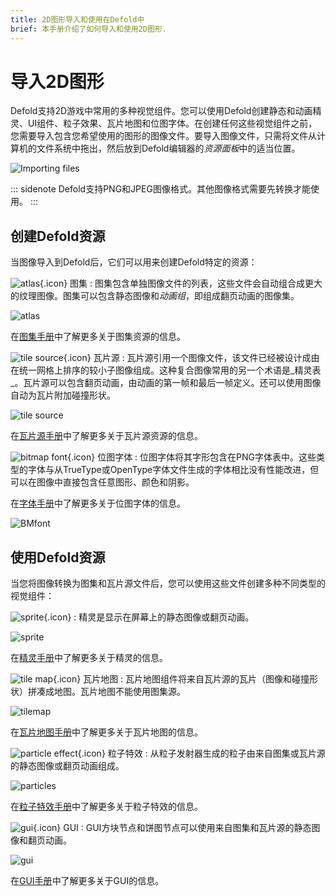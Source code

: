 ```yaml
---
title: 2D图形导入和使用在Defold中
brief: 本手册介绍了如何导入和使用2D图形.
---
```


# 导入2D图形

Defold支持2D游戏中常用的多种视觉组件。您可以使用Defold创建静态和动画精灵、UI组件、粒子效果、瓦片地图和位图字体。在创建任何这些视觉组件之前，您需要导入包含您希望使用的图形的图像文件。要导入图像文件，只需将文件从计算机的文件系统中拖出，然后放到Defold编辑器的*资源面板*中的适当位置。

![Importing files](images/graphics/import.png)

::: sidenote
Defold支持PNG和JPEG图像格式。其他图像格式需要先转换才能使用。
:::


## 创建Defold资源

当图像导入到Defold后，它们可以用来创建Defold特定的资源：

![atlas](images/icons/atlas.png){.icon} 图集
: 图集包含单独图像文件的列表，这些文件会自动组合成更大的纹理图像。图集可以包含静态图像和*动画组*，即组成翻页动画的图像集。

  ![atlas](images/graphics/atlas.png)

在[图集手册](/manuals/atlas)中了解更多关于图集资源的信息。

![tile source](images/icons/tilesource.png){.icon} 瓦片源
: 瓦片源引用一个图像文件，该文件已经被设计成由在统一网格上排序的较小子图像组成。这种复合图像常用的另一个术语是_精灵表_。瓦片源可以包含翻页动画，由动画的第一帧和最后一帧定义。还可以使用图像自动为瓦片附加碰撞形状。

  ![tile source](images/graphics/tilesource.png)

在[瓦片源手册](/manuals/tilesource)中了解更多关于瓦片源资源的信息。

![bitmap font](images/icons/font.png){.icon} 位图字体
: 位图字体将其字形包含在PNG字体表中。这些类型的字体与从TrueType或OpenType字体文件生成的字体相比没有性能改进，但可以在图像中直接包含任意图形、颜色和阴影。

在[字体手册](/manuals/font/#位图-bmfonts)中了解更多关于位图字体的信息。

  ![BMfont](images/font/bm_font.png)


## 使用Defold资源

当您将图像转换为图集和瓦片源文件后，您可以使用这些文件创建多种不同类型的视觉组件：

![sprite](images/icons/sprite.png){.icon}
: 精灵是显示在屏幕上的静态图像或翻页动画。

  ![sprite](images/graphics/sprite.png)

在[精灵手册](/manuals/sprite)中了解更多关于精灵的信息。

![tile map](images/icons/tilemap.png){.icon} 瓦片地图
: 瓦片地图组件将来自瓦片源的瓦片（图像和碰撞形状）拼凑成地图。瓦片地图不能使用图集源。

  ![tilemap](images/graphics/tilemap.png)

在[瓦片地图手册](/manuals/tilemap)中了解更多关于瓦片地图的信息。

![particle effect](images/icons/particlefx.png){.icon} 粒子特效
: 从粒子发射器生成的粒子由来自图集或瓦片源的静态图像或翻页动画组成。

  ![particles](images/graphics/particles.png)

在[粒子特效手册](/manuals/particlefx)中了解更多关于粒子特效的信息。

![gui](images/icons/gui.png){.icon} GUI
: GUI方块节点和饼图节点可以使用来自图集和瓦片源的静态图像和翻页动画。

  ![gui](images/graphics/gui.png)

在[GUI手册](/manuals/gui)中了解更多关于GUI的信息。
